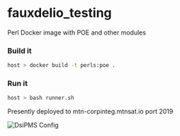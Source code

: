 # fauxdelio_testing

Perl Docker image with POE and other modules

### Build it
```bash
host > docker build -t perls:poe .
```

### Run it
```bash
host > bash runner.sh
```

Presently deployed to mtn-corpinteg.mtnsat.io port 2019

![DsiPMS Config](https://raw.githubusercontent.com/mtnsat/ics-fauxdelio/master/assets/DsiPmsConfigScreenShot.png)
